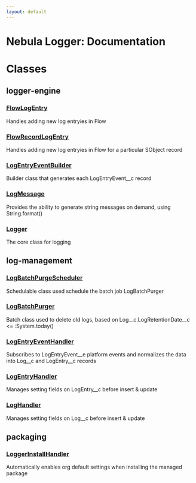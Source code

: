 ```yaml
---
layout: default
---
```

# Nebula Logger: Documentation
# Classes
## logger-engine

### [FlowLogEntry](/logger-engine/FlowLogEntry.md)


Handles adding new log entryies in Flow



### [FlowRecordLogEntry](/logger-engine/FlowRecordLogEntry.md)


Handles adding new log entryies in Flow for a particular SObject record



### [LogEntryEventBuilder](/logger-engine/LogEntryEventBuilder.md)


Builder class that generates each LogEntryEvent__c record



### [LogMessage](/logger-engine/LogMessage.md)


Provides the ability to generate string messages on demand, using String.format()



### [Logger](/logger-engine/Logger.md)


The core class for logging


## log-management

### [LogBatchPurgeScheduler](/log-management/LogBatchPurgeScheduler.md)


Schedulable class used schedule the batch job LogBatchPurger



### [LogBatchPurger](/log-management/LogBatchPurger.md)


Batch class used to delete old logs, based on Log__c.LogRetentionDate__c <= :System.today()



### [LogEntryEventHandler](/log-management/LogEntryEventHandler.md)


Subscribes to LogEntryEvent__e platform events and normalizes the data into Log__c and LogEntry__c records



### [LogEntryHandler](/log-management/LogEntryHandler.md)


Manages setting fields on LogEntry__c before insert & update



### [LogHandler](/log-management/LogHandler.md)


Manages setting fields on Log__c before insert & update


## packaging

### [LoggerInstallHandler](/packaging/LoggerInstallHandler.md)


Automatically enables org default settings when installing the managed package


